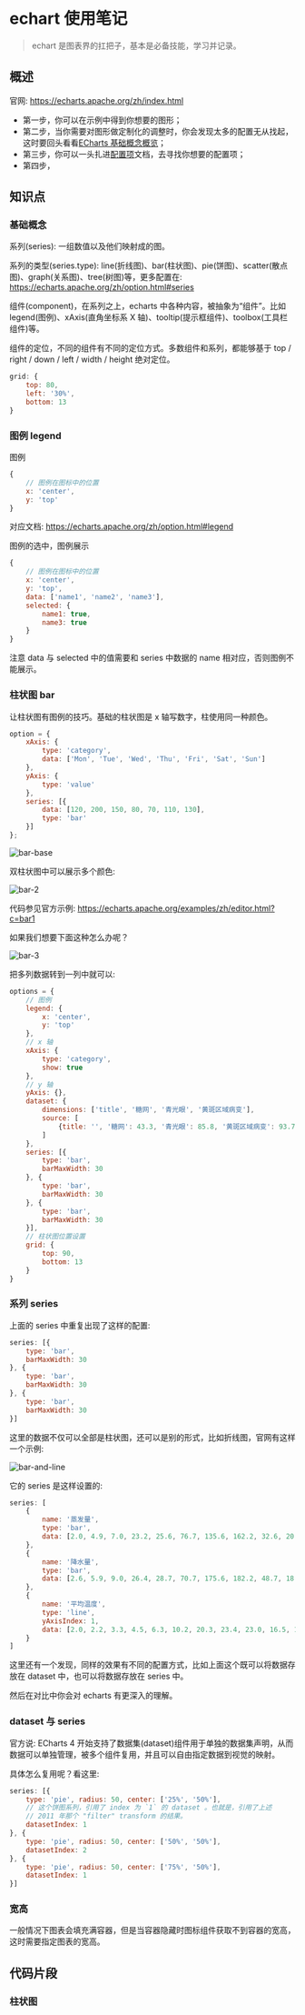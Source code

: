 # echart 使用笔记

> echart 是图表界的扛把子，基本是必备技能，学习并记录。

## 概述

官网: https://echarts.apache.org/zh/index.html

- 第一步，你可以在示例中得到你想要的图形；
- 第二步，当你需要对图形做定制化的调整时，你会发现太多的配置无从找起，这时要回头看看[ECharts 基础概念概览](https://echarts.apache.org/zh/tutorial.html#ECharts基础概念概览)；
- 第三步，你可以一头扎进[配置项](https://echarts.apache.org/zh/option.html#title)文档，去寻找你想要的配置项；
- 第四步，

## 知识点

### 基础概念

系列(series): 一组数值以及他们映射成的图。

系列的类型(series.type): line(折线图)、bar(柱状图)、pie(饼图)、scatter(散点图)、graph(关系图)、tree(树图)等，更多配置在: https://echarts.apache.org/zh/option.html#series

组件(component)，在系列之上，echarts 中各种内容，被抽象为“组件”。比如legend(图例)、xAxis(直角坐标系 X 轴)、tooltip(提示框组件)、toolbox(工具栏组件)等。

组件的定位，不同的组件有不同的定位方式。多数组件和系列，都能够基于 top / right / down / left / width / height 绝对定位。 

```js
grid: {
    top: 80,
    left: '30%',
    bottom: 13
}
```

### 图例 legend

图例

```js
{
    // 图例在图标中的位置
    x: 'center',
    y: 'top'
}
```

对应文档: https://echarts.apache.org/zh/option.html#legend

图例的选中，图例展示
```js
{
    // 图例在图标中的位置
    x: 'center',
    y: 'top',
    data: ['name1', 'name2', 'name3'],
    selected: {
        name1: true,
        name3: true
    }
}
```

注意 data 与 selected 中的值需要和 series 中数据的 name 相对应，否则图例不能展示。

### 柱状图 bar

让柱状图有图例的技巧。基础的柱状图是 x 轴写数字，柱使用同一种颜色。

```js
option = {
    xAxis: {
        type: 'category',
        data: ['Mon', 'Tue', 'Wed', 'Thu', 'Fri', 'Sat', 'Sun']
    },
    yAxis: {
        type: 'value'
    },
    series: [{
        data: [120, 200, 150, 80, 70, 110, 130],
        type: 'bar'
    }]
};
```
![bar-base](./img/bar-base.png)

双柱状图中可以展示多个颜色:

![bar-2](./img/bar-2.png)

代码参见官方示例: https://echarts.apache.org/examples/zh/editor.html?c=bar1

如果我们想要下面这种怎么办呢？

![bar-3](./img/bar-3.png)

把多列数据转到一列中就可以:

```js
options = {
    // 图例
    legend: {
        x: 'center',
        y: 'top'
    },
    // x 轴
    xAxis: {
        type: 'category',
        show: true
    },
    // y 轴
    yAxis: {},
    dataset: {
        dimensions: ['title', '糖网', '青光眼', '黄斑区域病变'],
        source: [
            {title: '', '糖网': 43.3, '青光眼': 85.8, '黄斑区域病变': 93.7}
        ]
    },
    series: [{
        type: 'bar',
        barMaxWidth: 30
    }, {
        type: 'bar',
        barMaxWidth: 30
    }, {
        type: 'bar',
        barMaxWidth: 30
    }],
    // 柱状图位置设置
    grid: {
        top: 90,
        bottom: 13
    }
}
```

### 系列 series

上面的 series 中重复出现了这样的配置:

```js
series: [{
    type: 'bar',
    barMaxWidth: 30
}, {
    type: 'bar',
    barMaxWidth: 30
}, {
    type: 'bar',
    barMaxWidth: 30
}]
```

这里的数据不仅可以全部是柱状图，还可以是别的形式，比如折线图，官网有这样一个示例: 

![bar-and-line](./img/bar-and-line.png)

它的 series 是这样设置的:

```js
series: [
    {
        name: '蒸发量',
        type: 'bar',
        data: [2.0, 4.9, 7.0, 23.2, 25.6, 76.7, 135.6, 162.2, 32.6, 20.0, 6.4, 3.3]
    },
    {
        name: '降水量',
        type: 'bar',
        data: [2.6, 5.9, 9.0, 26.4, 28.7, 70.7, 175.6, 182.2, 48.7, 18.8, 6.0, 2.3]
    },
    {
        name: '平均温度',
        type: 'line',
        yAxisIndex: 1,
        data: [2.0, 2.2, 3.3, 4.5, 6.3, 10.2, 20.3, 23.4, 23.0, 16.5, 12.0, 6.2]
    }
]
```

这里还有一个发现，同样的效果有不同的配置方式，比如上面这个既可以将数据存放在 dataset 中，也可以将数据存放在 series 中。

然后在对比中你会对 echarts 有更深入的理解。

### dataset 与 series

官方说: ECharts 4 开始支持了数据集(dataset)组件用于单独的数据集声明，从而数据可以单独管理，被多个组件复用，并且可以自由指定数据到视觉的映射。

具体怎么复用呢？看这里:

```js
series: [{
    type: 'pie', radius: 50, center: ['25%', '50%'],
    // 这个饼图系列，引用了 index 为 `1` 的 dataset 。也就是，引用了上述
    // 2011 年那个 "filter" transform 的结果。
    datasetIndex: 1
}, {
    type: 'pie', radius: 50, center: ['50%', '50%'],
    datasetIndex: 2
}, {
    type: 'pie', radius: 50, center: ['75%', '50%'],
    datasetIndex: 1
}]
```

### 宽高

一般情况下图表会填充满容器，但是当容器隐藏时图标组件获取不到容器的宽高，这时需要指定图表的宽高。



## 代码片段

### 柱状图

```js

```
